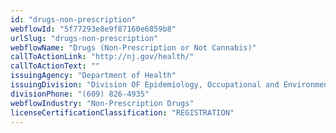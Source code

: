 ```yaml
---
id: "drugs-non-prescription"
webflowId: "5f77293e8e9f87160e6859b8"
urlSlug: "drugs-non-prescription"
webflowName: "Drugs (Non-Prescription or Not Cannabis)"
callToActionLink: "http://nj.gov/health/"
callToActionText: ""
issuingAgency: "Department of Health"
issuingDivision: "Division OF Epidemiology, Occupational and Environmental Health Services, Consumer Health Services"
divisionPhone: "(609) 826-4935"
webflowIndustry: "Non-Prescription Drugs"
licenseCertificationClassification: "REGISTRATION"
---
```

